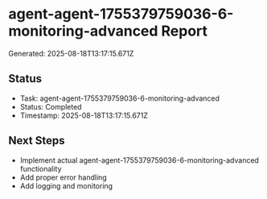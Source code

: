 # agent-agent-1755379759036-6-monitoring-advanced Report

Generated: 2025-08-18T13:17:15.671Z

## Status
- Task: agent-agent-1755379759036-6-monitoring-advanced
- Status: Completed
- Timestamp: 2025-08-18T13:17:15.671Z

## Next Steps
- Implement actual agent-agent-1755379759036-6-monitoring-advanced functionality
- Add proper error handling
- Add logging and monitoring
